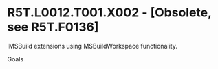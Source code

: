# R5T.L0012.T001.X002 - [Obsolete, see R5T.F0136]
IMSBuild extensions using MSBuildWorkspace functionality.

Goals

